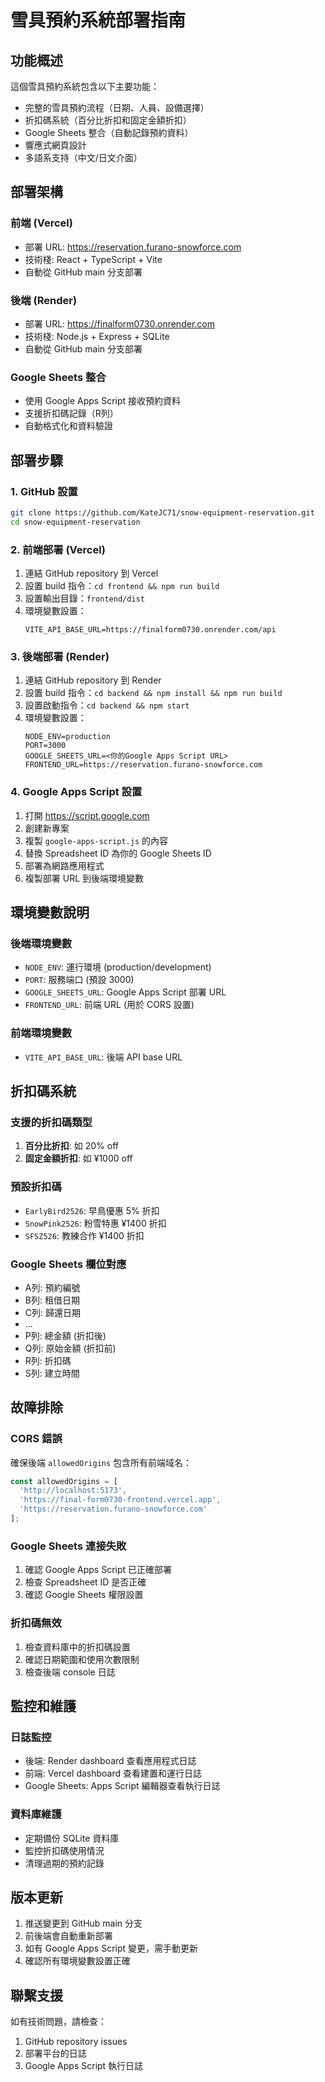 # 雪具預約系統部署指南

## 功能概述

這個雪具預約系統包含以下主要功能：
- 完整的雪具預約流程（日期、人員、設備選擇）
- 折扣碼系統（百分比折扣和固定金額折扣）
- Google Sheets 整合（自動記錄預約資料）
- 響應式網頁設計
- 多語系支持（中文/日文介面）

## 部署架構

### 前端 (Vercel)
- 部署 URL: https://reservation.furano-snowforce.com
- 技術棧: React + TypeScript + Vite
- 自動從 GitHub main 分支部署

### 後端 (Render)
- 部署 URL: https://finalform0730.onrender.com
- 技術棧: Node.js + Express + SQLite
- 自動從 GitHub main 分支部署

### Google Sheets 整合
- 使用 Google Apps Script 接收預約資料
- 支援折扣碼記錄（R列）
- 自動格式化和資料驗證

## 部署步驟

### 1. GitHub 設置
```bash
git clone https://github.com/KateJC71/snow-equipment-reservation.git
cd snow-equipment-reservation
```

### 2. 前端部署 (Vercel)
1. 連結 GitHub repository 到 Vercel
2. 設置 build 指令：`cd frontend && npm run build`
3. 設置輸出目錄：`frontend/dist`
4. 環境變數設置：
   ```
   VITE_API_BASE_URL=https://finalform0730.onrender.com/api
   ```

### 3. 後端部署 (Render)
1. 連結 GitHub repository 到 Render
2. 設置 build 指令：`cd backend && npm install && npm run build`
3. 設置啟動指令：`cd backend && npm start`
4. 環境變數設置：
   ```
   NODE_ENV=production
   PORT=3000
   GOOGLE_SHEETS_URL=<你的Google Apps Script URL>
   FRONTEND_URL=https://reservation.furano-snowforce.com
   ```

### 4. Google Apps Script 設置
1. 打開 https://script.google.com
2. 創建新專案
3. 複製 `google-apps-script.js` 的內容
4. 替換 Spreadsheet ID 為你的 Google Sheets ID
5. 部署為網路應用程式
6. 複製部署 URL 到後端環境變數

## 環境變數說明

### 後端環境變數
- `NODE_ENV`: 運行環境 (production/development)
- `PORT`: 服務端口 (預設 3000)
- `GOOGLE_SHEETS_URL`: Google Apps Script 部署 URL
- `FRONTEND_URL`: 前端 URL (用於 CORS 設置)

### 前端環境變數
- `VITE_API_BASE_URL`: 後端 API base URL

## 折扣碼系統

### 支援的折扣碼類型
1. **百分比折扣**: 如 20% off
2. **固定金額折扣**: 如 ¥1000 off

### 預設折扣碼
- `EarlyBird2526`: 早鳥優惠 5% 折扣
- `SnowPink2526`: 粉雪特惠 ¥1400 折扣
- `SFSZ526`: 教練合作 ¥1400 折扣

### Google Sheets 欄位對應
- A列: 預約編號
- B列: 租借日期
- C列: 歸還日期
- ...
- P列: 總金額 (折扣後)
- Q列: 原始金額 (折扣前)
- R列: 折扣碼
- S列: 建立時間

## 故障排除

### CORS 錯誤
確保後端 `allowedOrigins` 包含所有前端域名：
```javascript
const allowedOrigins = [
  'http://localhost:5173',
  'https://final-form0730-frontend.vercel.app',
  'https://reservation.furano-snowforce.com'
];
```

### Google Sheets 連接失敗
1. 確認 Google Apps Script 已正確部署
2. 檢查 Spreadsheet ID 是否正確
3. 確認 Google Sheets 權限設置

### 折扣碼無效
1. 檢查資料庫中的折扣碼設置
2. 確認日期範圍和使用次數限制
3. 檢查後端 console 日誌

## 監控和維護

### 日誌監控
- 後端: Render dashboard 查看應用程式日誌
- 前端: Vercel dashboard 查看建置和運行日誌
- Google Sheets: Apps Script 編輯器查看執行日誌

### 資料庫維護
- 定期備份 SQLite 資料庫
- 監控折扣碼使用情況
- 清理過期的預約記錄

## 版本更新

1. 推送變更到 GitHub main 分支
2. 前後端會自動重新部署
3. 如有 Google Apps Script 變更，需手動更新
4. 確認所有環境變數設置正確

## 聯繫支援

如有技術問題，請檢查：
1. GitHub repository issues
2. 部署平台的日誌
3. Google Apps Script 執行日誌